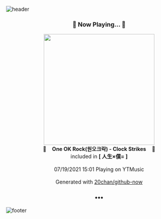 ![header](https://capsule-render.vercel.app/api?type=wave&height=170&section=header&text=Hi.%20I'm%20SHIFT&fontColor=090707&fontAlignX=45&fontAlignY=65&fontSize=100)

<h3 align="center">🎵 Now Playing... 🎵</h3>
<p align="center">
  <a href="https://music.youtube.com/watch?v=JruzuDqfRAE">
    <img width="300" src="https://lh3.googleusercontent.com/2OkFEemKDvytha52vzcASsg47xzrGHsXRSZH2j2lzGsvPOFHFfPmyGorBhl-tyxuYWOQhaRw_UOsCkA">
  </a>
  <br>
  🎵&nbsp&nbsp&nbsp <b>One OK Rock(원오크락) - Clock Strikes</b> &nbsp&nbsp&nbsp🎵
  <br>
  included in <b>[ 人生×僕= ]</b>
  
  <br />
  <br />
  07/19/2021 15:01 Playing on YTMusic
  <br />
  <br />
  Generated with <a href="https://github.com/20chan/github-now">20chan/github-now</a>
</p>

<h3 align="center">•••</h3>

![footer](https://capsule-render.vercel.app/api?type=wave&height=150&section=footer)
